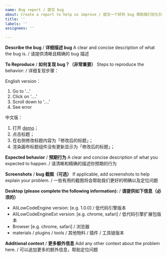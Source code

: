 ```yaml
---
name: Bug report / 提交 bug
about: Create a report to help us improve / 提交一个好的 bug 帮助我们优化引擎
title: ''
labels: ''
assignees: ''

---
```


**Describe the bug** / **详细描述 bug**
A clear and concise description of what the bug is. / 请提供清晰且精确的 bug 描述

**To Reproduce** / **如何复现 bug？（非常重要）**
Steps to reproduce the behavior: / 详细复现步骤：

English version：
1. Go to '...'
2. Click on '....'
3. Scroll down to '....'
4. See error

中文版：
1. 打开 [demo](https://alifd.alicdn.com/npm/@alilc/lowcode-demo@1.0.0/build/index.html)；
2. 点击标题；
3. 在右侧修改标题内容为「修改后的标题」；
4. 渲染画布标题组件没有更新显示为「修改后的标题」；

**Expected behavior** / **预期行为**
A clear and concise description of what you expected to happen. / 请清晰和精确的描述你预期的行为

**Screenshots** / **bug 截图（可选）**
If applicable, add screenshots to help explain your problem. / 一些有用的截图将会帮助我们更好的明确以及定位问题

**Desktop (please complete the following information):** / **请提供如下信息（必须的）**
 - AliLowCodeEngine version: [e.g. 1.0.0] / 低代码引擎版本
 - AliLowCodeEngineExt version: [e.g. chrome, safari] / 低代码引擎扩展包版本
 - Browser [e.g. chrome, safari] / 浏览器
 - materials / plugins / tools / 其他物料 / 插件 / 工具链版本

**Additional context** / **更多额外信息**
Add any other context about the problem here. / 可以追加更多的额外信息，帮助定位问题
